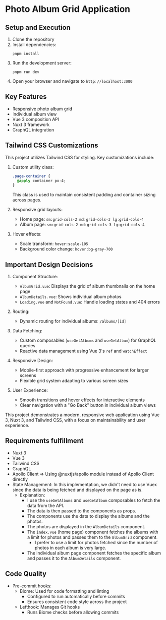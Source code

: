 # Photo Album Grid Application

## Setup and Execution

1. Clone the repository
2. Install dependencies:
   ```
   pnpm install
   ```
3. Run the development server:
   ```
   pnpm run dev
   ```
4. Open your browser and navigate to `http://localhost:3000`

## Key Features

- Responsive photo album grid
- Individual album view
- Vue 3 composition API
- Nuxt 3 framework
- GraphQL integration

## Tailwind CSS Customizations

This project utilizes Tailwind CSS for styling. Key customizations include:

1. Custom utility class:

   ```css
   .page-container {
     @apply container px-4;
   }
   ```

   This class is used to maintain consistent padding and container sizing across pages.

2. Responsive grid layouts:

   - Home page: `sm:grid-cols-2 md:grid-cols-3 lg:grid-cols-4`
   - Album page: `sm:grid-cols-2 md:grid-cols-3 lg:grid-cols-4`

3. Hover effects:
   - Scale transform: `hover:scale-105`
   - Background color change: `hover:bg-gray-700`

## Important Design Decisions

1. Component Structure:

   - `AlbumGrid.vue`: Displays the grid of album thumbnails on the home page
   - `AlbumDetails.vue`: Shows individual album photos
   - `Loading.vue` and `NotFound.vue`: Handle loading states and 404 errors

2. Routing:

   - Dynamic routing for individual albums: `/albums/[id]`

3. Data Fetching:

   - Custom composables (`useGetAlbums` and `useGetAlbum`) for GraphQL queries
   - Reactive data management using Vue 3's `ref` and `watchEffect`

4. Responsive Design:

   - Mobile-first approach with progressive enhancement for larger screens
   - Flexible grid system adapting to various screen sizes

5. User Experience:
   - Smooth transitions and hover effects for interactive elements
   - Clear navigation with a "Go Back" button in individual album views

This project demonstrates a modern, responsive web application using Vue 3, Nuxt 3, and Tailwind CSS, with a focus on maintainability and user experience.

## Requirements fulfillment

- Nuxt 3
- Vue 3
- Tailwind CSS
- GraphQL
- Apollo Client => Using @nuxtjs/apollo module instead of Apollo Client directly
- State Management: In this implementation, we didn't need to use Vuex since the data is being fetched and displayed on the page as is.
  - Explanation:
    - I use the `useGetAlbums` and `useGetAlbum` composables to fetch the data from the API.
    - The data is then passed to the components as props.
    - The components use the data to display the albums and the photos.
    - The photos are displayed in the `AlbumDetails` component.
    - The `index.vue` (home page) component fetches the albums with a limit for photos and passes them to the `AlbumGrid` component.
      - I prefer to use a limit for photos fetched since the number of photos in each album is very large.
    - The individual album page component fetches the specific album and passes it to the `AlbumDetails` component.

## Code Quality

- Pre-commit hooks:
  - Biome: Used for code formatting and linting
    - Configured to run automatically before commits
    - Ensures consistent code style across the project
  - Lefthook: Manages Git hooks
    - Runs Biome checks before allowing commits
